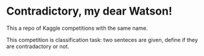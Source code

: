 # Contradictory, my dear Watson!
This a repo of Kaggle competitions with the same name.

This competition is classification task: two senteces are given, define if they are contradactory or not.
